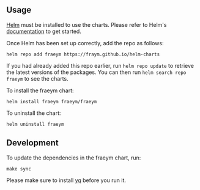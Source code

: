 ## Usage

[Helm](https://helm.sh) must be installed to use the charts. Please refer to
Helm's [documentation](https://helm.sh/docs) to get started.

Once Helm has been set up correctly, add the repo as follows:

    helm repo add fraeym https://fraym.github.io/helm-charts

If you had already added this repo earlier, run `helm repo update` to retrieve
the latest versions of the packages. You can then run `helm search repo
fraeym` to see the charts.

To install the fraeym chart:

    helm install fraeym fraeym/fraeym

To uninstall the chart:

    helm uninstall fraeym


## Development

To update the dependencies in the fraeym chart, run:

    make sync

Please make sure to install [yq](https://github.com/mikefarah/yq?tab=readme-ov-file#install) before you run it.

